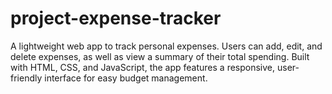 # project-expense-tracker
A lightweight web app to track personal expenses. Users can add, edit, and delete expenses, as well as view a summary of their total spending. Built with HTML, CSS, and JavaScript, the app features a responsive, user-friendly interface for easy budget management.
